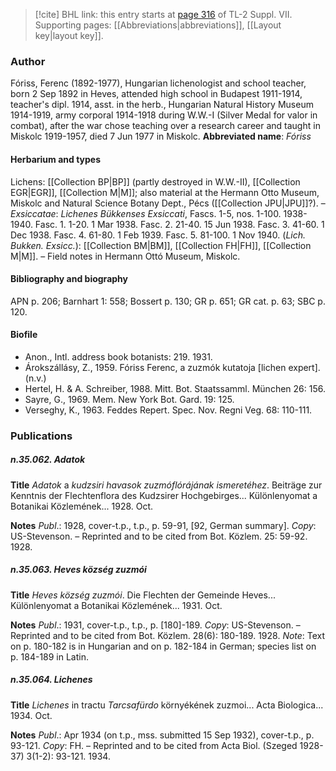 > [!cite] BHL link: this entry starts at [page 316](https://www.biodiversitylibrary.org/page/33259820) of TL-2 Suppl. VII.
> Supporting pages: [[Abbreviations|abbreviations]], [[Layout key|layout key]].

### Author

Fóriss, Ferenc (1892-1977), Hungarian lichenologist and school teacher, born 2 Sep 1892 in Heves, attended high school in Budapest 1911-1914, teacher's dipl. 1914, asst. in the herb., Hungarian Natural History Museum 1914-1919, army corporal 1914-1918 during W.W.-I (Silver Medal for valor in combat), after the war chose teaching over a research career and taught in Miskolc 1919-1957, died 7 Jun 1977 in Miskolc. 
**Abbreviated name**: *Fóriss*

#### Herbarium and types

Lichens: [[Collection BP|BP]] (partly destroyed in W.W.-II), [[Collection EGR|EGR]], [[Collection M|M]]; also material at the Hermann Otto Museum, Miskolc and Natural Science Botany Dept., Pécs ([[Collection JPU|JPU]]?). – *Exsiccatae*: *Lichenes Bükkenses Exsiccati*, Fascs. 1-5, nos. 1-100. 1938-1940. Fasc. 1. 1-20. 1 Mar 1938. Fasc. 2. 21-40. 15 Jun 1938. Fasc. 3. 41-60. 1 Dec 1938. Fasc. 4. 61-80. 1 Feb 1939. Fasc. 5. 81-100. 1 Nov 1940. (*Lich. Bukken. Exsicc.*): [[Collection BM|BM]], [[Collection FH|FH]], [[Collection M|M]]. – Field notes in Hermann Ottó Museum, Miskolc.

#### Bibliography and biography

APN p. 206; Barnhart 1: 558; Bossert p. 130; GR p. 651; GR cat. p. 63; SBC p. 120.

#### Biofile

- Anon., Intl. address book botanists: 219. 1931.
- Árokszállásy, Z., 1959. Fóriss Ferenc, a zuzmók kutatoja \[lichen expert\]. (n.v.)
- Hertel, H. & A. Schreiber, 1988. Mitt. Bot. Staatssamml. München 26: 156.
- Sayre, G., 1969. Mem. New York Bot. Gard. 19: 125.
- Verseghy, K., 1963. Feddes Repert. Spec. Nov. Regni Veg. 68: 110-111.

### Publications

##### n.35.062. Adatok

**Title**
*Adatok* a *kudzsiri havasok zuzmóflórájának ismeretéhez*. Beiträge zur Kenntnis der Flechtenflora des Kudzsirer Hochgebirges... Különlenyomat a Botanikai Közlemének... 1928. Oct.

**Notes**
*Publ*.: 1928, cover-t.p., t.p., p. 59-91, \[92, German summary\]. *Copy*: US-Stevenson. – Reprinted and to be cited from Bot. Közlem. 25: 59-92. 1928.

##### n.35.063. Heves község zuzmói

**Title**
*Heves község zuzmói*. Die Flechten der Gemeinde Heves... Különlenyomat a Botanikai Közlemének... 1931. Oct.

**Notes**
*Publ*.: 1931, cover-t.p., t.p., p. \[180\]-189. *Copy*: US-Stevenson. – Reprinted and to be cited from Bot. Közlem. 28(6): 180-189. 1928.
*Note*: Text on p. 180-182 is in Hungarian and on p. 182-184 in German; species list on p. 184-189 in Latin.

##### n.35.064. Lichenes

**Title**
*Lichenes* in tractu *Tarcsafürdo* környékének zuzmoi... Acta Biologica... 1934. Oct.

**Notes**
*Publ*.: Apr 1934 (on t.p., mss. submitted 15 Sep 1932), cover-t.p., p. 93-121. *Copy*: FH. – Reprinted and to be cited from Acta Biol. (Szeged 1928-37) 3(1-2): 93-121. 1934.

